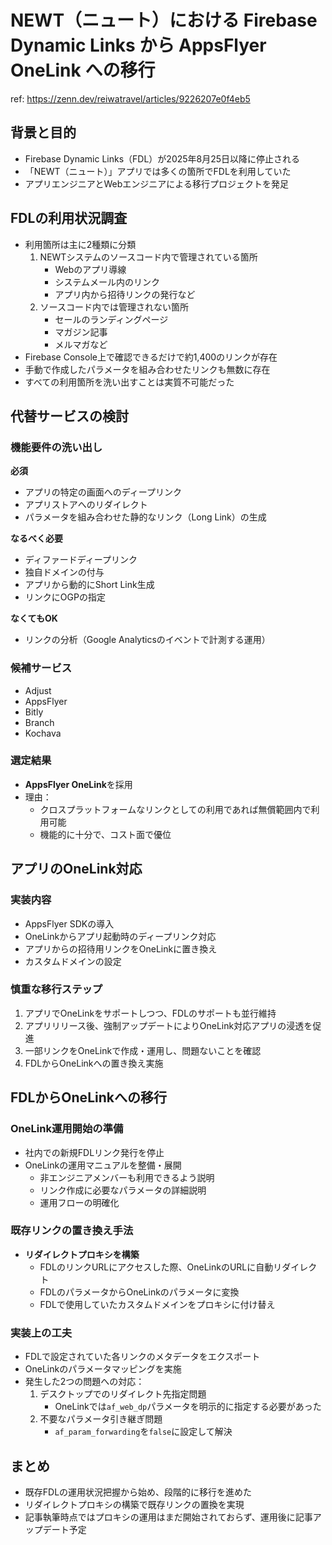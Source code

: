 # NEWT（ニュート）における Firebase Dynamic Links から AppsFlyer OneLink への移行

ref: <https://zenn.dev/reiwatravel/articles/9226207e0f4eb5>

## 背景と目的

- Firebase Dynamic Links（FDL）が2025年8月25日以降に停止される
- 「NEWT（ニュート）」アプリでは多くの箇所でFDLを利用していた
- アプリエンジニアとWebエンジニアによる移行プロジェクトを発足

## FDLの利用状況調査

- 利用箇所は主に2種類に分類
  1. NEWTシステムのソースコード内で管理されている箇所
     - Webのアプリ導線
     - システムメール内のリンク
     - アプリ内から招待リンクの発行など
  2. ソースコード内では管理されない箇所
     - セールのランディングページ
     - マガジン記事
     - メルマガなど
- Firebase Console上で確認できるだけで約1,400のリンクが存在
- 手動で作成したパラメータを組み合わせたリンクも無数に存在
- すべての利用箇所を洗い出すことは実質不可能だった

## 代替サービスの検討

### 機能要件の洗い出し

**必須**

- アプリの特定の画面へのディープリンク
- アプリストアへのリダイレクト
- パラメータを組み合わせた静的なリンク（Long Link）の生成

**なるべく必要**

- ディファードディープリンク
- 独自ドメインの付与
- アプリから動的にShort Link生成
- リンクにOGPの指定

**なくてもOK**

- リンクの分析（Google Analyticsのイベントで計測する運用）

### 候補サービス

- Adjust
- AppsFlyer
- Bitly
- Branch
- Kochava

### 選定結果

- **AppsFlyer OneLink**を採用
- 理由：
  - クロスプラットフォームなリンクとしての利用であれば無償範囲内で利用可能
  - 機能的に十分で、コスト面で優位

## アプリのOneLink対応

### 実装内容

- AppsFlyer SDKの導入
- OneLinkからアプリ起動時のディープリンク対応
- アプリからの招待用リンクをOneLinkに置き換え
- カスタムドメインの設定

### 慎重な移行ステップ

1. アプリでOneLinkをサポートしつつ、FDLのサポートも並行維持
2. アプリリリース後、強制アップデートによりOneLink対応アプリの浸透を促進
3. 一部リンクをOneLinkで作成・運用し、問題ないことを確認
4. FDLからOneLinkへの置き換え実施

## FDLからOneLinkへの移行

### OneLink運用開始の準備

- 社内での新規FDLリンク発行を停止
- OneLinkの運用マニュアルを整備・展開
  - 非エンジニアメンバーも利用できるよう説明
  - リンク作成に必要なパラメータの詳細説明
  - 運用フローの明確化

### 既存リンクの置き換え手法

- **リダイレクトプロキシを構築**
  - FDLのリンクURLにアクセスした際、OneLinkのURLに自動リダイレクト
  - FDLのパラメータからOneLinkのパラメータに変換
  - FDLで使用していたカスタムドメインをプロキシに付け替え

### 実装上の工夫

- FDLで設定されていた各リンクのメタデータをエクスポート
- OneLinkのパラメータマッピングを実施
- 発生した2つの問題への対応：
  1. デスクトップでのリダイレクト先指定問題
     - OneLinkでは`af_web_dp`パラメータを明示的に指定する必要があった
  2. 不要なパラメータ引き継ぎ問題
     - `af_param_forwarding`を`false`に設定して解決

## まとめ

- 既存FDLの運用状況把握から始め、段階的に移行を進めた
- リダイレクトプロキシの構築で既存リンクの置換を実現
- 記事執筆時点ではプロキシの運用はまだ開始されておらず、運用後に記事アップデート予定
